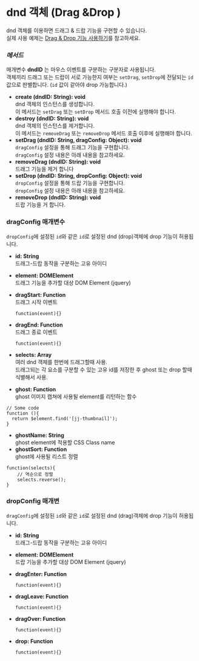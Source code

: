 # dnd 객체 (Drag \&Drop )

dnd 객체를 이용하면 드래그 & 드랍 기능을 구현할 수 있습니다.\
실제 사용 예제는 [Drag & Drop 기능 사용하기](../../tutorial/drag-and-drop.md)를 참고하세요.

### _**메서드**_

매개변수 **dndID** 는 마우스 이벤트를 구분하는 구분자로 사용됩니다. \
객체끼리 드래그 또는 드랍이 서로 가능한지 여부는 `setDrag`, `setDrop`에 전달되는 `id` 값으로 판별합니다. (`id` 값이 같아야 drop 가능합니다.)

* **create (dndID: String): void**\
  dnd 객체의 인스턴스를 생성합니다.\
  이 메서드는 `setDrag` 또는 `setDrop`   메서드 호출 이전에 실행해야 합니다.
* **destroy (dndID: String): void**\
  dnd 객체의 인스턴스를 제거합니다.\
  이 메서드는 `removeDrag` 또는 `removeDrop` 메서드 호출 이후에 실행해야 합니다.
* **setDrag (dndID: String, dragConfig: Object): void**\
  `dragConfig` 설정을 통해 드래그 기능을 구현합니다.\
  `dragConfig` 설정 내용은 아래 내용을 참고하세요.
* **removeDrag (dndID: String): void**\
  드래그 기능을 제거 합니다
* **setDrop (dndID: String, dropConfig: Object): void**\
  `dropConfig` 설정을 통해 드랍 기능을 구현합니다.\
  `dropConfig` 설정 내용은 아래 내용을 참고하세요.
* **removeDrop (dndID: String): void**\
  드랍 기능을 거 합니다.

### dragConfig 매개변수

`dropConfig`에 설정된 `id`와 같은 `id`로 설정된 dnd (drop)객체에 drop 기능이 허용됩니다.

* **id: String**\
  드래그-드랍 동작을 구분하는 고유 아이디
* **element: DOMElement**\
  드래그 기능을 추가할 대상 DOM Element (jquery)
*   **dragStart: Function**\
    드래그 시작 이벤트

    ```
    function(event){}
    ```
*   **dragEnd: Function**\
    드래그 종료 이벤트

    ```
    function(event){}
    ```
* **selects: Array**\
  여러 dnd 객체를 한번에 드래그할때 사용.\
  드래그되는 각 요소를 구분할 수 있는 고유 id를 저장한 후 ghost 또는 drop 할때 식별해서 사용.
* **ghost: Function**\
  ghost 이미지 캡쳐에 사용될 element를 리턴하는 함수

```
// Some code
function (){
  return $element.find('[jj-thumbnail]');
}
```

* **ghostName: String**\
  ghost element에 적용할 CSS Class name
* **ghostSort: Function**\
  ghost에 사용될 리스트 정렬

```
function(selects){
    // 역순으로 정렬
    selects.reverse();
}
```

### dropConfig 매개변

`dragConfig`에 설정된 `id`와 같은 `id`로 설정된 dnd (drag)객체에 drop 기능이 허용됩니다.

* **id: String**\
  드래그-드랍 동작을 구분하는 고유 아이디
* **element: DOMElement**\
  드랍 기능을 추가할 대상 DOM Element (jquery)
*   **dragEnter: Function**

    ```
    function(event){}
    ```
*   **dragLeave: Function**

    ```
    function(event){}
    ```
*   **dragOver: Function**

    ```
    function(event){}
    ```
*   **drop: Function**

    ```
    function(event){}
    ```

